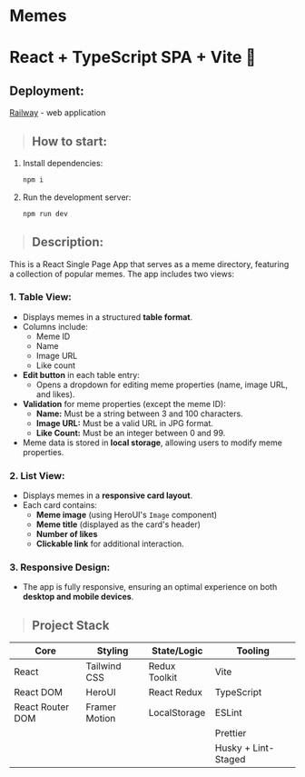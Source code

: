 # Memes

# React + TypeScript SPA + Vite 🚀

## Deployment:

[Railway](https://memes-pavlova.up.railway.app) - web application


> ## How to start:

1. Install dependencies:
   ```bash
   npm i

2. Run the development server:
    ```bash
    npm run dev

> ## Description:

This is a React Single Page App that serves as a meme directory, featuring a collection of popular memes.
The app includes two views:

### 1. **Table View:**

- Displays memes in a structured **table format**.
- Columns include:
    - Meme ID
    - Name
    - Image URL
    - Like count
- **Edit button** in each table entry:
    - Opens a dropdown for editing meme properties (name, image URL, and likes).
- **Validation** for meme properties (except the meme ID):
    - **Name:** Must be a string between 3 and 100 characters.
    - **Image URL:** Must be a valid URL in JPG format.
    - **Like Count:** Must be an integer between 0 and 99.
- Meme data is stored in **local storage**, allowing users to modify meme properties.

### 2. **List View:**

- Displays memes in a **responsive card layout**.
- Each card contains:
    - **Meme image** (using HeroUI's `Image` component)
    - **Meme title** (displayed as the card's header)
    - **Number of likes**
    - **Clickable link** for additional interaction.

### 3. **Responsive Design:**

- The app is fully responsive, ensuring an optimal experience on both **desktop and mobile devices**.

> ## Project Stack

| **Core**         | **Styling**   | **State/Logic** | **Tooling**         |
|------------------|---------------|-----------------|---------------------|
| React            | Tailwind CSS  | Redux Toolkit   | Vite                |
| React DOM        | HeroUI        | React Redux     | TypeScript          |
| React Router DOM | Framer Motion | LocalStorage    | ESLint              |
|                  |               |                 | Prettier            |
|                  |               |                 | Husky + Lint-Staged |